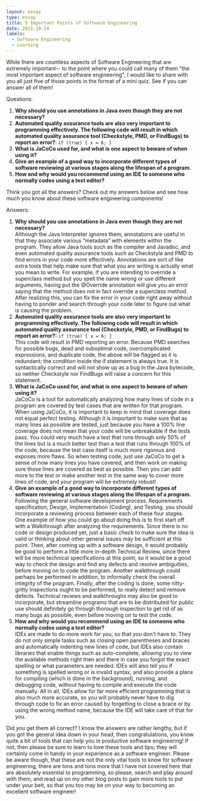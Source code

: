 ```yaml
---
layout: essay
type: essay
title: 5 Important Points of Software Engineering
date: 2011-10-24
labels:
  - Software Engineering
  - Learning
---
```


While there are countless aspects of Software Engineering that are extremely important-- to the point where you could call many of them "the most important aspect of software engineering", I would like to share with you all just five of those points in the format of a mini quiz. See if you can answer all of them!

Questions:

1. **Why should you use annotations in Java even though they are not necessary?**
2. **Automated quality assurance tools are also very important to programming effectively. The following code will result in which automated quality assurance tool (Checkstyle, PMD, or FindBugs) to report an error?**: `if (true) { x = 6; }`
3. **What is JaCoCo used for, and what is one aspect to beware of when using it?**
4. **Give an example of a good way to incorporate different types of software reviewing at various stages along the lifespan of a program.**
5. **How and why would you recommend using an IDE to someone who normally codes using a text editor?**

Think you got all the answers? Check out my answers below and see how much you know about these software engineering components!

Answers:

1. **Why should you use annotations in Java even though they are not necessary?**<br />
Although the Java Interpreter ignores them, annotations are useful in that they associate various “metadata” with elements within the program. They allow Java tools such as the compiler and Javadoc, and even automated quality assurance tools such as Checkstyle and PMD to find errors in your code more effectively. Annotations are sort of like extra tools that help make sure that what you are writing is actually what you mean to write. For example, if you are intending to override a superclass method but you spell the name wrong or use different arguments, having put the @Override annotation will give you an error saying that the method does not in fact override a superclass method. After realizing this, you can fix the error in your code right away without having to ponder and search through your code later to figure out what is causing the problem.
2. **Automated quality assurance tools are also very important to programming effectively. The following code will result in which automated quality assurance tool (Checkstyle, PMD, or FindBugs) to report an error?:** `if (true) { x = 6; }`<br />
This code will result in PMD reporting an error. Because PMD searches for possible bugs, dead and suboptimal code, overcomplicated expressions, and duplicate code, the above will be flagged as it is redundant; the condition inside the if statement is always true. It is syntactically correct and will not show up as a bug in the Java bytecode, so neither Checkstyle nor FindBugs will raise a concern for this statement.
3. **What is JaCoCo used for, and what is one aspect to beware of when using it?**<br />
JaCoCo is a tool for automatically analyzing how many lines of code in a program are covered by test cases that are written for that program. When using JaCoCo, it is important to keep in mind that coverage does not equal perfect testing. Although it is important to make sure that as many lines as possible are tested, just because you have a 100% line coverage does not mean that your code will be unbreakable if the tests pass. You could very much have a test that runs through only 50% of the lines but is a much better test than a test that runs through 100% of the code, because the test case itself is much more rigorous and exposes more flaws. So when testing code, just use JaCoCo to get a sense of how many lines you have covered, and then work on making sure those lines are covered as best as possible. Then you can add more to the test or make another test in the same way to cover more lines of code, and your program will be extremely robust!
4. **Give an example of a good way to incorporate different types of software reviewing at various stages along the lifespan of a program.**<br />
Following the general software development process: Requirements specification, Design, Implementation (Coding), and Testing, you should incorporate a reviewing process between each of these four stages. One example of how you could go about doing this is to first start off with a Walkthrough after analyzing the requirements. Since there is no code or design produced yet, just a basic check to make sure the idea is valid or thinking about other general issues may be sufficient at this point. Then, after coming up with a software design, it would probably be good to perform a little more in-depth Technical Review, since there will be more technical specifications at this point, so it would be a good way to check the design and find any defects and resolve ambiguities, before moving on to code the program. Another walkthrough could perhaps be performed in addition, to informally check the overall integrity of the program. Finally, after the coding is done, some nitty-gritty Inspections ought to be performed, to really detect and remove defects. Technical reviews and walkthroughs may also be good to incorporate, but streamline programs that are to be distributed for public use should definitely go through thorough inspection to get rid of as many bugs as possible, even before moving on to test the code.
5. **How and why would you recommend using an IDE to someone who normally codes using a text editor?**<br />
IDEs are made to do more work for you, so that you don't have to. They do not only simple tasks such as closing open parentheses and braces and automatically indenting new lines of code, but IDEs also contain libraries that enable things such as auto-complete, allowing you to view the available methods right then and there in case you forgot the exact spelling or what parameters are needed. IDEs will also tell you if something is spelled wrong or is invalid syntax, and also provide a place for compiling (which is done in the background), running, and debugging code, without having to compile and execute the code manually. All in all, IDEs allow for far more efficient programming that is also much more accurate, so you will probably never have to dig through code to fix an error caused by forgetting to close a brace or by using the wrong method name, because the IDE will take care of that for you.

Did you get them all correct? I know the answers are rather lengthy, but if you got the general idea down in your head, then congratulations, you know quite a bit of tools that can help you in productive software engineering! If not, then please be sure to learn to love these tools and tips; they will certainly come in handy in your experience as a software engineer. Please be aware though, that these are not the only vital tools to know for software engineering; there are tons and tons more that I have not covered here that are absolutely essential to programming, so please, search and play around with them, and read up on my other blog posts to gain more tools to put under your belt, so that you too may be on your way to becoming an excellent software engineer!
